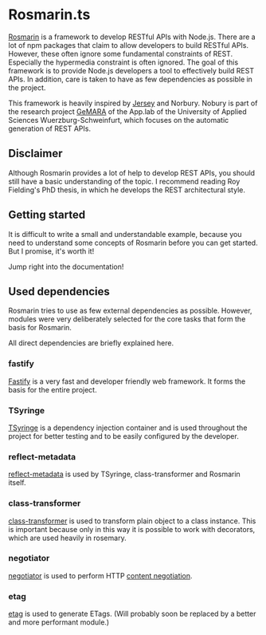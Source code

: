 # Rosmarin.ts

[Rosmarin](https://en.wikipedia.org/wiki/Rosemary) is a framework to develop RESTful APIs with Node.js. There are a lot 
of npm packages that claim to allow developers to build RESTful APIs. However, these often ignore some fundamental 
constraints of REST. Especially the hypermedia constraint is often ignored. The goal of this framework is to provide 
Node.js developers a tool to effectively build REST APIs. In addition, care is taken to have as few dependencies as 
possible in the project.

This framework is heavily inspired by [Jersey](https://eclipse-ee4j.github.io/jersey/) and Norbury. Nobury is part of
the research project [GeMARA](https://fiw.fhws.de/forschung/projekte/gemara/) of the App.lab 
of the University of Applied Sciences Wuerzburg-Schweinfurt, which focuses on the automatic generation of REST APIs.

## Disclaimer

Although Rosmarin provides a lot of help to develop REST APIs, you should still have a basic understanding of the topic.
I recommend reading Roy Fielding's PhD thesis, in which he develops the REST architectural style.


## Getting started

It is difficult to write a small and understandable example, because you need to understand some concepts of Rosmarin
before you can get started. But I promise, it's worth it!

Jump right into the documentation!

## Used dependencies

Rosmarin tries to use as few external dependencies as possible. However, modules were very deliberately selected for the 
core tasks that form the basis for Rosmarin.

All direct dependencies are briefly explained here.

### fastify
[Fastify](https://github.com/fastify/fastify) is a very fast and developer friendly web framework. It forms the basis for the entire project.

### TSyringe

[TSyringe](https://github.com/Microsoft/tsyringe) is a dependency injection container and is used throughout the project for better testing and to be easily 
configured by the developer.

### reflect-metadata

[reflect-metadata](https://github.com/rbuckton/reflect-metadata) is used by TSyringe, class-transformer and Rosmarin itself.

### class-transformer

[class-transformer](https://github.com/typestack/class-transformer) is used to transform plain object to a class instance.
This is important because only in this way it is possible to work with decorators, which are used heavily in rosemary.

### negotiator

[negotiator](https://github.com/jshttp/negotiator) is used to perform HTTP [content negotiation](https://tools.ietf.org/html/rfc7231#section-3.4).

### etag

[etag](https://github.com/jshttp/etag) is used to generate ETags. 
(Will probably soon be replaced by a better and more performant module.)


